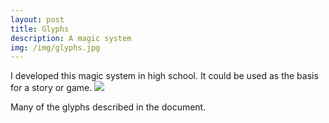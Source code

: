 ```yaml
---
layout: post
title: Glyphs
description: A magic system
img: /img/glyphs.jpg
---
```


I developed this magic system in high school. It could be used as the basis for a story or game. <a href="/img/Glyphs.pdf"><img src="/img/glyphs thumb.png"></a>

<div class="img_row">
	<img class="col three" src="{{ site.baseurl }}/img/glyphs.png" alt="" title="many glyphs"/>
</div>
<div class="col three caption">
	Many of the glyphs described in the document.
</div>
